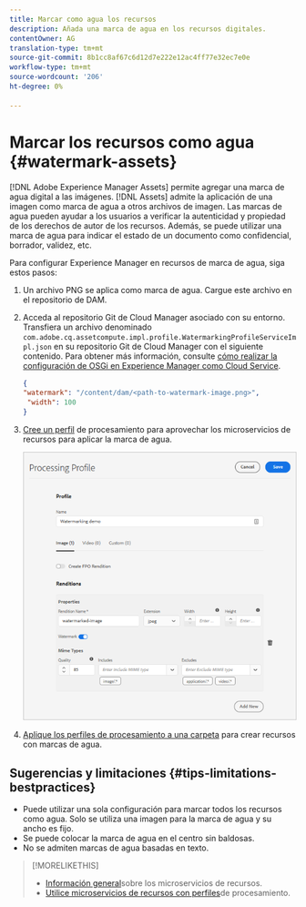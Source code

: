 ```yaml
---
title: Marcar como agua los recursos
description: Añada una marca de agua en los recursos digitales.
contentOwner: AG
translation-type: tm+mt
source-git-commit: 8b1cc8af67c6d12d7e222e12ac4ff77e32ec7e0e
workflow-type: tm+mt
source-wordcount: '206'
ht-degree: 0%

---
```



# Marcar los recursos como agua {#watermark-assets}

[!DNL Adobe Experience Manager Assets] permite agregar una marca de agua digital a las imágenes. [!DNL Assets] admite la aplicación de una imagen como marca de agua a otros archivos de imagen. Las marcas de agua pueden ayudar a los usuarios a verificar la autenticidad y propiedad de los derechos de autor de los recursos. Además, se puede utilizar una marca de agua para indicar el estado de un documento como confidencial, borrador, validez, etc.

Para configurar Experience Manager en recursos de marca de agua, siga estos pasos:

1. Un archivo PNG se aplica como marca de agua. Cargue este archivo en el repositorio de DAM.

1. Acceda al repositorio Git de Cloud Manager asociado con su entorno. Transfiera un archivo denominado `com.adobe.cq.assetcompute.impl.profile.WatermarkingProfileServiceImpl.json` en su repositorio Git de Cloud Manager con el siguiente contenido. Para obtener más información, consulte [cómo realizar la configuración de OSGi en Experience Manager como Cloud Service](/help/implementing/deploying/configuring-osgi.md).

   ```json
   {
   "watermark": "/content/dam/<path-to-watermark-image.png>",
    "width": 100
   }
   ```

1. [Cree un perfil](/help/assets/asset-microservices-configure-and-use.md#create-custom-profile) de procesamiento para aprovechar los microservicios de recursos para aplicar la marca de agua.

   ![Perfil de procesamiento de recursos para crear una marca de agua](assets/watermark-processing-profile.png)

1. [Aplique los perfiles de procesamiento a una carpeta](/help/assets/asset-microservices-configure-and-use.md#use-profiles) para crear recursos con marcas de agua.

## Sugerencias y limitaciones {#tips-limitations-bestpractices}

* Puede utilizar una sola configuración para marcar todos los recursos como agua. Solo se utiliza una imagen para la marca de agua y su ancho es fijo.
* Se puede colocar la marca de agua en el centro sin baldosas.
* No se admiten marcas de agua basadas en texto.

>[!MORELIKETHIS]
>
>* [Información general](/help/assets/asset-microservices-overview.md)sobre los microservicios de recursos.
>* [Utilice microservicios de recursos con perfiles](/help/assets/asset-microservices-configure-and-use.md)de procesamiento.

